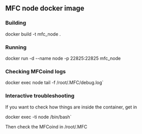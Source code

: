 ## MFC node docker image

### Building

docker build -t mfc_node .

### Running

docker run -d --name node -p 22825:22825 mfc_node

### Checking MFCoind logs

docker exec node tail -f /root/.MFC/debug.log`

### Interactive troubleshooting

If you want to check how things are inside the container, get in

docker exec -ti node /bin/bash`

Then check the MFCoind in /root/.MFC
